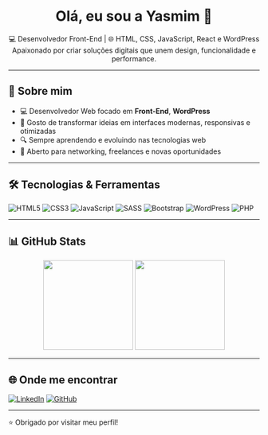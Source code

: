 
<h1 align="center">Olá, eu sou a Yasmim 👋</h1>

<p align="center">
💻 Desenvolvedor Front-End | 🌐 HTML, CSS, JavaScript, React e WordPress <br>
Apaixonado por criar soluções digitais que unem design, funcionalidade e performance.
</p>

---

## 🚀 Sobre mim

- 💻 Desenvolvedor Web focado em **Front-End**, **WordPress**   
- 🎯 Gosto de transformar ideias em interfaces modernas, responsivas e otimizadas  
- 🔍 Sempre aprendendo e evoluindo nas tecnologias web  
- 🤝 Aberto para networking, freelances e novas oportunidades  

---

## 🛠️ Tecnologias & Ferramentas

![HTML5](https://img.shields.io/badge/HTML5-E34F26?style=for-the-badge&logo=html5&logoColor=fff)
![CSS3](https://img.shields.io/badge/CSS3-1572B6?style=for-the-badge&logo=css3&logoColor=fff)
![JavaScript](https://img.shields.io/badge/JavaScript-F7DF1E?style=for-the-badge&logo=javascript&logoColor=000)
![SASS](https://img.shields.io/badge/Sass-CC6699?style=for-the-badge&logo=sass&logoColor=fff)
![Bootstrap](https://img.shields.io/badge/Bootstrap-7952B3?style=for-the-badge&logo=bootstrap&logoColor=fff)
![WordPress](https://img.shields.io/badge/WordPress-21759B?style=for-the-badge&logo=wordpress&logoColor=fff)
![PHP](https://img.shields.io/badge/PHP-777BB4?style=for-the-badge&logo=php&logoColor=fff)

---

## 📊 GitHub Stats

<div align="center">
  <img height="180em" src="https://github-readme-stats.vercel.app/api?username=YasmimMatosLi&show_icons=true&theme=dark&include_all_commits=true&count_private=true"/>
  <img height="180em" src="https://github-readme-stats.vercel.app/api/top-langs/?username=seu-usuario&layout=compact&langs_count=7&theme=dark"/>
</div>

---

## 🌐 Onde me encontrar

[![LinkedIn](https://img.shields.io/badge/LinkedIn-0077B5?style=for-the-badge&logo=linkedin&logoColor=white)](https://www.linkedin.com/in/yasmim-matos-5b6898305/)
[![GitHub](https://img.shields.io/badge/GitHub-000?style=for-the-badge&logo=github&logoColor=white)](https://github.com/YasmimMatosLi)

---

⭐ Obrigado por visitar meu perfil!
